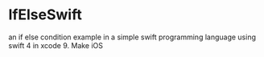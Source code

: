 # IfElseSwift
an if else condition example in a simple swift programming language using swift 4 in xcode 9.
Make iOS
